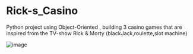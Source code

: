 # Rick-s_Casino
Python project using Object-Oriented , building 3 casino games that are inspired from the TV-show Rick & Morty (blackJack,roulette,slot machine)

![image](https://user-images.githubusercontent.com/97229364/163709988-02189a36-5b78-4366-b277-c09c0658302d.png)

